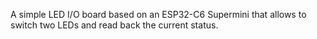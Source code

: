 A simple LED I/O board based on an ESP32-C6 Supermini that allows to switch two LEDs and read back the current status.
